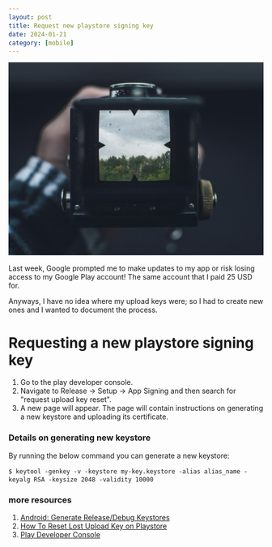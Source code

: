 ```yaml
---
layout: post
title: Request new playstore signing key
date: 2024-01-21
category: [mobile]
---
```


<img src="/assets/2024-01-21-request-new-playstore-signing-key/android.jpg" alt="android.jpg"/>

Last week, Google prompted me to make updates to my app or risk losing access to my Google Play account! The same account that I paid 25 USD for. 

Anyways, I have no idea where my upload keys were; so I had to create new ones and I wanted to document the process.

# Requesting a new playstore signing key
1. Go to the play developer console.
2. Navigate to Release -> Setup -> App Signing  and then search for "request upload key reset".
3. A new page will appear. The page will contain instructions on generating a new keystore and uploading its certificate. 

### Details on generating new keystore
By running the below command you can generate a new keystore:
```
$ keytool -genkey -v -keystore my-key.keystore -alias alias_name -keyalg RSA -keysize 2048 -validity 10000
```
### more resources
1. [Android: Generate Release/Debug Keystores](https://coderwall.com/p/r09hoq/android-generate-release-debug-keystores)
2. [How To Reset Lost Upload Key on Playstore](https://mobikul.com/how-to-reset-lost-upload-key-on-playstore/)
3. [Play Developer Console](https://play.google.com/console)
